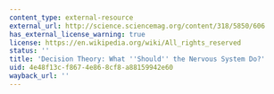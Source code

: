 ```yaml
---
content_type: external-resource
external_url: http://science.sciencemag.org/content/318/5850/606
has_external_license_warning: true
license: https://en.wikipedia.org/wiki/All_rights_reserved
status: ''
title: 'Decision Theory: What ''Should'' the Nervous System Do?'
uid: 4e48f13c-f867-4e86-8cf8-a88159942e60
wayback_url: ''
---
```

